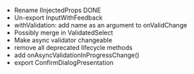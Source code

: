 - Rename IInjectedProps DONE
- Un-export InputWithFeedback
- withValidation: add name as an argument to onValidChange
- Possibly merge in ValidatedSelect
- Make async validator changeable
- remove all deprecated lifecycle methods
- add onAsyncValidationInProgressChange()
- export ConfirmDialogPresentation
